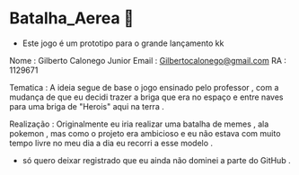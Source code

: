 # Batalha_Aerea 💩

- Este jogo é um prototipo para o grande lançamento kk

Nome : Gilberto Calonego Junior
Email : Gilbertocalonego@gmail.com
RA : 1129671

Tematica :
A ideia segue de base o jogo ensinado pelo professor , com a mudança de que eu decidi trazer a briga que era 
no espaço e entre naves para uma briga de "Herois" aqui na terra .

Realização :
Originalmente eu iria realizar uma batalha de memes , ala pokemon , mas como o projeto era ambicioso e eu não estava 
com muito tempo livre no meu dia a dia eu recorri a esse modelo .


- só quero deixar registrado que eu ainda não dominei a parte do GitHub .
